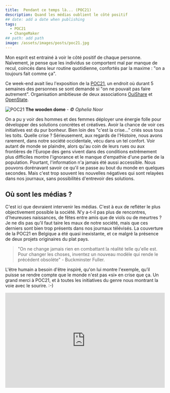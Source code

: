 ```yaml
---
title:  Pendant ce temps là... (POC21)
description: Quand les médias oublient le côté positif
## date: add a date when publishing
tags:
  - POC21
  - ChangeMaker
## path: add path
image: /assets/images/posts/poc21.jpg
---
```


Mon esprit est entrainé à voir le côté positif de chaque personne. Naïvement, je pense que les individus se comportent mal par manque de recul, coincés dans leur routine quotidienne, confortés par la maxime : "on a toujours fait comme ça".

Ce week-end avait lieu l'exposition de la [POC21](http://www.poc21.cc), un endroit où durant 5 semaines des personnes se sont demandé si "on ne pouvait pas faire autrement". Organisation ambitieuse de deux associations [OuiShare](http://www.ouishare.net) et [OpenState](http://www.openstate.cc).

![POC21](https://farm1.staticflickr.com/767/20892345670_7199ee0b3d_z.jpg)
**The wooden dome** - *© Ophelia Noor*

On a pu y voir des hommes et des femmes déployer une énergie folle pour développer des solutions concrètes et créatives. Avoir la chance de voir ces initiatives est du pur bonheur. Bien loin des "c'est la crise..." criés sous tous les toits. Quelle crise ? Sérieusement, aux regards de l'Histoire, nous avons rarement, dans notre société occidentale, vécu dans un tel confort. Voir autant de monde se plaindre, alors qu'au coin de leurs rues ou aux frontières de l'Europe des gens vivent dans des conditions extrêmement plus difficiles montre l'ignorance et le manque d'empathie d'une partie de la population. Pourtant, l'information n'a jamais été aussi accessible. Nous pouvons dorénavant savoir ce qu'il se passe au bout du monde en quelques secondes. Mais c'est trop souvent les nouvelles négatives qui sont relayées dans nos journaux, sans possibilités d'entrevoir des solutions.


## Où sont les médias ?

C'est ici que devraient intervenir les médias. C'est à eux de refléter le plus objectivement possible la société. N'y a-t-il pas plus de rencontres, d'heureuses naissances, de fêtes entre amis que de viols ou de meurtres ? Je ne dis pas qu’il faut taire les maux de notre société, mais que ces derniers sont bien trop présents dans nos journaux télévisés. La couverture de la POC21 en Belgique a été quasi inexistante, et ce malgré la présence de deux projets originaires du plat pays.

> "On ne change jamais rien en combattant la réalité telle qu'elle est. Pour changer les choses, inventez un nouveau modèle qui rende le précédent obsolète" - Buckminster Fuller.

L'être humain a besoin d'être inspiré, qu'on lui montre l'exemple, qu’il puisse se rendre compte que le monde n'est pas «si» en crise que ça. Un grand merci à POC21, et à toutes les initiatives du genre nous montrant la voie avec le sourire. :-)

<iframe src="https://player.vimeo.com/video/132919309?title=0&byline=0&portrait=0" width="100%" height="300px" frameborder="0" webkitallowfullscreen mozallowfullscreen allowfullscreen></iframe>
